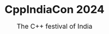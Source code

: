 ---
toc: false
layout: single
title: <h1 style="font-size:2.5em"><center>CppIndiaCon 2024</center></h1><center><p style="font-size:1.5em">The C++ festival of India</p><center>
permalink: /conference/2024/join_us
redirect_from:
    - /confreg
redirect_to:
    - https://konfhub.com/cppindiacon2024
widget: false
registerforCppIndiaCon: true
joinCppIndia: false
sponsors: false
cppindiaconsponsors: true
---